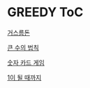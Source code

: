 # GREEDY ToC
[거스름돈](https://github.com/Algo-Holics/CodingTest-prep/tree/minhee/practice/greedy/change)

[큰 수의 법칙](https://github.com/Algo-Holics/CodingTest-prep/tree/minhee/practice/greedy/ruleofbignumber)

[숫자 카드 게임](https://github.com/Algo-Holics/CodingTest-prep/tree/minhee/practice/greedy/cardgame)

[1이 될 때까지](https://github.com/Algo-Holics/CodingTest-prep/tree/minhee/practice/greedy/untilone)
